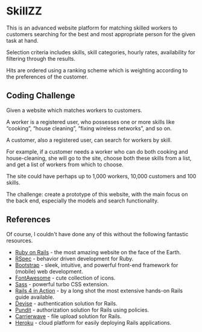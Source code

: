 # SkillZZ

This is an advanced website platform for matching skilled workers to customers searching for the best and most appropriate person for the given task at hand.

Selection criteria includes skills, skill categories, hourly rates, availability for filtering through the results.

Hits are ordered using a ranking scheme which is weighting according to the preferences of the customer.

## Coding Challenge

Given a website which matches workers to customers. 

A worker is a registered user, who possesses one or more skills like “cooking”, “house cleaning”, “fixing wireless networks”, and so on. 

A customer, also a registered user, can search for workers by skill.

For example, if a customer needs a worker who can do both cooking and house-cleaning, she will go to the site, choose both these skills from a list, and get a list of workers from which to choose.

The site could have perhaps up to 1,000 workers, 10,000 customers and 100 skills.

The challenge: create a prototype of this website, with the main focus on the back end, especially the models and search functionality.

## References

Of course, I couldn't have done any of this without the following fantastic resources.

* [Ruby on Rails](http://rubyonrails.org/) - the most amazing website on the face of the Earth.
* [RSpec](http://rspec.info/) - behavior driven development for Ruby.
* [Bootstrap](http://getbootstrap.com/) - sleek, intuitive, and powerful front-end framework for (mobile) web development.
* [FontAwesome](http://fontawesome.io/) - cute collection of icons.
* [Sass](http://sass-lang.com/) - powerful turbo CSS extension.
* [Rails 4 in Action](https://www.manning.com/books/rails-4-in-action) - by a long shot the most extensive hands-on Rails guide available.
* [Devise](https://github.com/plataformatec/devise) - authentication solution for Rails.
* [Pundit](https://github.com/elabs/pundit) - authorization solution for Rails using policies.
* [Carrierwave](https://github.com/carrierwaveuploader/carrierwave) - file upload solution for Rails.
* [Heroku](https://www.heroku.com/) - cloud platform for easily deploying Rails applications.
